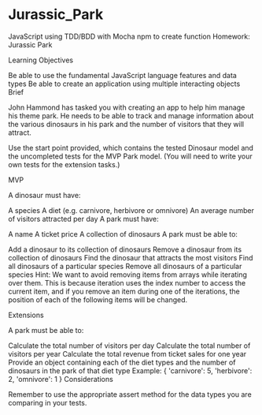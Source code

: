 # Jurassic_Park
JavaScript using TDD/BDD with Mocha npm to create function
Homework: Jurassic Park

Learning Objectives

Be able to use the fundamental JavaScript language features and data types
Be able to create an application using multiple interacting objects
Brief

John Hammond has tasked you with creating an app to help him manage his theme park. He needs to be able to track and manage information about the various dinosaurs in his park and the number of visitors that they will attract.

Use the start point provided, which contains the tested Dinosaur model and the uncompleted tests for the MVP Park model. (You will need to write your own tests for the extension tasks.)

MVP

A dinosaur must have:

A species
A diet (e.g. carnivore, herbivore or omnivore)
An average number of visitors attracted per day
A park must have:

A name
A ticket price
A collection of dinosaurs
A park must be able to:

Add a dinosaur to its collection of dinosaurs
Remove a dinosaur from its collection of dinosaurs
Find the dinosaur that attracts the most visitors
Find all dinosaurs of a particular species
Remove all dinosaurs of a particular species
Hint: We want to avoid removing items from arrays while iterating over them. This is because iteration uses the index number to access the current item, and if you remove an item during one of the iterations, the position of each of the following items will be changed.

Extensions

A park must be able to:

Calculate the total number of visitors per day
Calculate the total number of visitors per year
Calculate the total revenue from ticket sales for one year
Provide an object containing each of the diet types and the number of dinosaurs in the park of that diet type
Example: { 'carnivore': 5, 'herbivore': 2, 'omnivore': 1 }
Considerations

Remember to use the appropriate assert method for the data types you are comparing in your tests.
